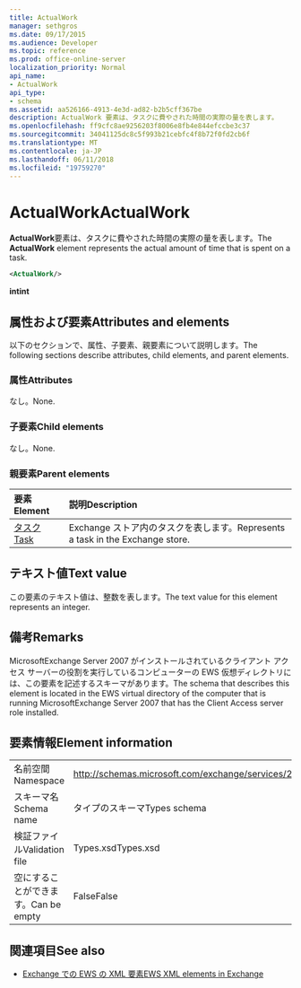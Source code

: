 ```yaml
---
title: ActualWork
manager: sethgros
ms.date: 09/17/2015
ms.audience: Developer
ms.topic: reference
ms.prod: office-online-server
localization_priority: Normal
api_name:
- ActualWork
api_type:
- schema
ms.assetid: aa526166-4913-4e3d-ad82-b2b5cff367be
description: ActualWork 要素は、タスクに費やされた時間の実際の量を表します。
ms.openlocfilehash: ff9cfc8ae9256203f8006e8fb4e844efccbe3c37
ms.sourcegitcommit: 34041125dc8c5f993b21cebfc4f8b72f0fd2cb6f
ms.translationtype: MT
ms.contentlocale: ja-JP
ms.lasthandoff: 06/11/2018
ms.locfileid: "19759270"
---
```

# <a name="actualwork"></a><span data-ttu-id="cbc02-103">ActualWork</span><span class="sxs-lookup"><span data-stu-id="cbc02-103">ActualWork</span></span>

<span data-ttu-id="cbc02-104">**ActualWork**要素は、タスクに費やされた時間の実際の量を表します。</span><span class="sxs-lookup"><span data-stu-id="cbc02-104">The **ActualWork** element represents the actual amount of time that is spent on a task.</span></span> 
  
```xml
<ActualWork/>
```

 <span data-ttu-id="cbc02-105">**int**</span><span class="sxs-lookup"><span data-stu-id="cbc02-105">**int**</span></span>
## <a name="attributes-and-elements"></a><span data-ttu-id="cbc02-106">属性および要素</span><span class="sxs-lookup"><span data-stu-id="cbc02-106">Attributes and elements</span></span>

<span data-ttu-id="cbc02-107">以下のセクションで、属性、子要素、親要素について説明します。</span><span class="sxs-lookup"><span data-stu-id="cbc02-107">The following sections describe attributes, child elements, and parent elements.</span></span>
  
### <a name="attributes"></a><span data-ttu-id="cbc02-108">属性</span><span class="sxs-lookup"><span data-stu-id="cbc02-108">Attributes</span></span>

<span data-ttu-id="cbc02-109">なし。</span><span class="sxs-lookup"><span data-stu-id="cbc02-109">None.</span></span>
  
### <a name="child-elements"></a><span data-ttu-id="cbc02-110">子要素</span><span class="sxs-lookup"><span data-stu-id="cbc02-110">Child elements</span></span>

<span data-ttu-id="cbc02-111">なし。</span><span class="sxs-lookup"><span data-stu-id="cbc02-111">None.</span></span>
  
### <a name="parent-elements"></a><span data-ttu-id="cbc02-112">親要素</span><span class="sxs-lookup"><span data-stu-id="cbc02-112">Parent elements</span></span>

|<span data-ttu-id="cbc02-113">**要素**</span><span class="sxs-lookup"><span data-stu-id="cbc02-113">**Element**</span></span>|<span data-ttu-id="cbc02-114">**説明**</span><span class="sxs-lookup"><span data-stu-id="cbc02-114">**Description**</span></span>|
|:-----|:-----|
|[<span data-ttu-id="cbc02-115">タスク</span><span class="sxs-lookup"><span data-stu-id="cbc02-115">Task</span></span>](task.md) <br/> |<span data-ttu-id="cbc02-116">Exchange ストア内のタスクを表します。</span><span class="sxs-lookup"><span data-stu-id="cbc02-116">Represents a task in the Exchange store.</span></span>  <br/> |
   
## <a name="text-value"></a><span data-ttu-id="cbc02-117">テキスト値</span><span class="sxs-lookup"><span data-stu-id="cbc02-117">Text value</span></span>

<span data-ttu-id="cbc02-118">この要素のテキスト値は、整数を表します。</span><span class="sxs-lookup"><span data-stu-id="cbc02-118">The text value for this element represents an integer.</span></span>
  
## <a name="remarks"></a><span data-ttu-id="cbc02-119">備考</span><span class="sxs-lookup"><span data-stu-id="cbc02-119">Remarks</span></span>

<span data-ttu-id="cbc02-120">MicrosoftExchange Server 2007 がインストールされているクライアント アクセス サーバーの役割を実行しているコンピューターの EWS 仮想ディレクトリには、この要素を記述するスキーマがあります。</span><span class="sxs-lookup"><span data-stu-id="cbc02-120">The schema that describes this element is located in the EWS virtual directory of the computer that is running MicrosoftExchange Server 2007 that has the Client Access server role installed.</span></span>
  
## <a name="element-information"></a><span data-ttu-id="cbc02-121">要素情報</span><span class="sxs-lookup"><span data-stu-id="cbc02-121">Element information</span></span>

|||
|:-----|:-----|
|<span data-ttu-id="cbc02-122">名前空間</span><span class="sxs-lookup"><span data-stu-id="cbc02-122">Namespace</span></span>  <br/> |http://schemas.microsoft.com/exchange/services/2006/types  <br/> |
|<span data-ttu-id="cbc02-123">スキーマ名</span><span class="sxs-lookup"><span data-stu-id="cbc02-123">Schema name</span></span>  <br/> |<span data-ttu-id="cbc02-124">タイプのスキーマ</span><span class="sxs-lookup"><span data-stu-id="cbc02-124">Types schema</span></span>  <br/> |
|<span data-ttu-id="cbc02-125">検証ファイル</span><span class="sxs-lookup"><span data-stu-id="cbc02-125">Validation file</span></span>  <br/> |<span data-ttu-id="cbc02-126">Types.xsd</span><span class="sxs-lookup"><span data-stu-id="cbc02-126">Types.xsd</span></span>  <br/> |
|<span data-ttu-id="cbc02-127">空にすることができます。</span><span class="sxs-lookup"><span data-stu-id="cbc02-127">Can be empty</span></span>  <br/> |<span data-ttu-id="cbc02-128">False</span><span class="sxs-lookup"><span data-stu-id="cbc02-128">False</span></span>  <br/> |
   
## <a name="see-also"></a><span data-ttu-id="cbc02-129">関連項目</span><span class="sxs-lookup"><span data-stu-id="cbc02-129">See also</span></span>

- [<span data-ttu-id="cbc02-130">Exchange での EWS の XML 要素</span><span class="sxs-lookup"><span data-stu-id="cbc02-130">EWS XML elements in Exchange</span></span>](ews-xml-elements-in-exchange.md)

